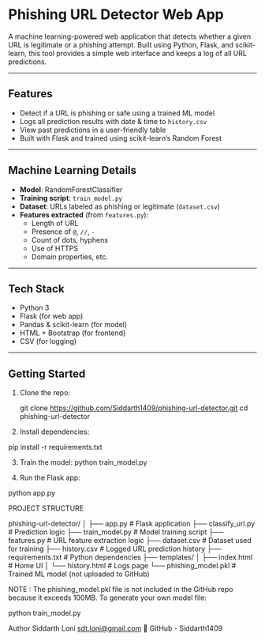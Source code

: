 #  Phishing URL Detector Web App

A machine learning-powered web application that detects whether a given URL is legitimate or a phishing attempt.
Built using Python, Flask, and scikit-learn, this tool provides a simple web interface and keeps a log of all URL predictions.

---

##  Features

-  Detect if a URL is phishing or safe using a trained ML model
-  Logs all prediction results with date & time to `history.csv`
-  View past predictions in a user-friendly table
-  Built with Flask and trained using scikit-learn’s Random Forest

---

##  Machine Learning Details

- **Model**: RandomForestClassifier  
- **Training script**: `train_model.py`  
- **Dataset**: URLs labeled as phishing or legitimate (`dataset.csv`)  
- **Features extracted** (from `features.py`):
  - Length of URL
  - Presence of `@`, `//`, `-`
  - Count of dots, hyphens
  - Use of HTTPS
  - Domain properties, etc.

---

##  Tech Stack

- Python 3
- Flask (for web app)
- Pandas & scikit-learn (for model)
- HTML + Bootstrap (for frontend)
- CSV (for logging)

---

##  Getting Started

1. Clone the repo:

   git clone https://github.com/Siddarth1409/phishing-url-detector.git
   cd phishing-url-detector

2. Install dependencies:

pip install -r requirements.txt

3. Train the model:
python train_model.py

4. Run the Flask app:

python app.py




PROJECT STRUCTURE 

phishing-url-detector/
│
├── app.py                 # Flask application
├── classify_url.py        # Prediction logic
├── train_model.py         # Model training script
├── features.py            # URL feature extraction logic
├── dataset.csv            # Dataset used for training
├── history.csv            # Logged URL prediction history
├── requirements.txt       # Python dependencies
├── templates/
│   ├── index.html         # Home UI
│   └── history.html       # Logs page
└── phishing_model.pkl     # Trained ML model (not uploaded to GitHub)




NOTE : 
The phishing_model.pkl file is not included in the GitHub repo because it exceeds 100MB. To generate your own model file:


python train_model.py


 Author
Siddarth Loni
sdt.loni@gmail.com
🔗 GitHub - Siddarth1409
